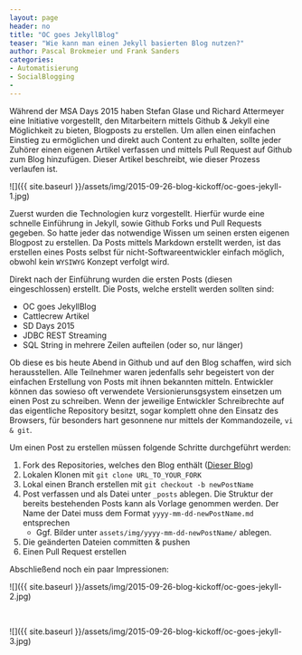 ```yaml
--- 
layout: page
header: no
title: "OC goes JekyllBlog"
teaser: "Wie kann man einen Jekyll basierten Blog nutzen?"
author: Pascal Brokmeier und Frank Sanders
categories:
- Automatisierung
- SocialBlogging
- 
---
```


Während der MSA Days 2015 haben Stefan Glase und Richard Attermeyer eine Initiative vorgestellt, den Mitarbeitern mittels Github & Jekyll eine Möglichkeit zu bieten, Blogposts zu erstellen. Um allen einen einfachen Einstieg zu ermöglichen und direkt auch Content zu erhalten, sollte jeder Zuhörer einen eigenen Artikel verfassen und mittels Pull Request auf Github zum Blog hinzufügen. Dieser Artikel beschreibt, wie dieser Prozess verlaufen ist.

![]({{ site.baseurl }}/assets/img/2015-09-26-blog-kickoff/oc-goes-jekyll-1.jpg)

Zuerst wurden die Technologien kurz vorgestellt. Hierfür wurde eine schnelle Einführung in Jekyll, sowie Github Forks und Pull Requests gegeben. So hatte jeder das notwendige Wissen um seinen ersten eigenen Blogpost zu erstellen. Da Posts mittels Markdown erstellt werden, ist das erstellen eines Posts selbst für nicht-Softwareentwickler einfach möglich, obwohl kein `WYSIWYG` Konzept verfolgt wird. 

Direkt nach der Einführung wurden die ersten Posts (diesen eingeschlossen) erstellt. Die Posts, welche erstellt werden sollten sind:

- OC goes JekyllBlog
- Cattlecrew Artikel
- SD Days 2015
- JDBC REST Streaming
- SQL String in mehrere Zeilen aufteilen (oder so, nur länger)

Ob diese es bis heute Abend in Github und auf den Blog schaffen, wird sich herausstellen. Alle Teilnehmer waren jedenfalls sehr begeistert von der einfachen Erstellung von Posts mit ihnen bekannten mitteln. Entwickler können das sowieso oft verwendete Versionierunsgsystem einsetzen um einen Post zu schreiben. Wenn der jeweilige Entwickler Schreibrechte auf das eigentliche Repository besitzt, sogar komplett ohne den Einsatz des Browsers, für besonders hart gesonnene nur mittels der Kommandozeile, `vi & git`. 

Um einen Post zu erstellen müssen folgende Schritte durchgeführt werden:

1. Fork des Repositories, welches den Blog enthält ([Dieser Blog](https://github.com/opitzconsulting/blog.git))
2. Lokalen Klonen mit `git clone URL_TO_YOUR_FORK`
3. Lokal einen Branch erstellen mit `git checkout -b newPostName`
4. Post verfassen und als Datei unter `_posts` ablegen. Die Struktur der bereits bestehenden Posts kann als Vorlage genommen werden. Der Name der Datei muss dem Format `yyyy-mm-dd-newPostName.md` entsprechen
	* Ggf. Bilder unter `assets/img/yyyy-mm-dd-newPostName/` ablegen.
5. Die geänderten Dateien committen & pushen 
6. Einen Pull Request erstellen

Abschließend noch ein paar Impressionen:

![]({{ site.baseurl }}/assets/img/2015-09-26-blog-kickoff/oc-goes-jekyll-2.jpg)

<br/>

![]({{ site.baseurl }}/assets/img/2015-09-26-blog-kickoff/oc-goes-jekyll-3.jpg)



